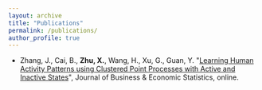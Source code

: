 ```yaml
---
layout: archive
title: "Publications"
permalink: /publications/
author_profile: true
---
```


- Zhang, J., Cai, B., **Zhu, X.**, Wang, H., Xu, G., Guan, Y. "[Learning Human Activity Patterns using Clustered Point Processes with Active and Inactive States](https://www.tandfonline.com/doi/full/10.1080/07350015.2021.2025065)", Journal of Business & Economic Statistics, online.
